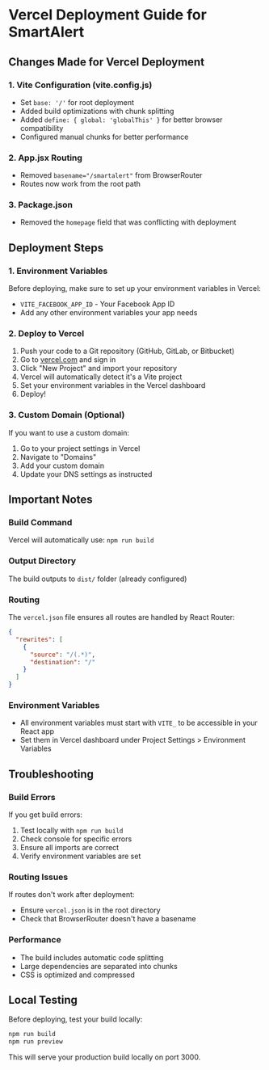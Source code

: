 # Vercel Deployment Guide for SmartAlert

## Changes Made for Vercel Deployment

### 1. Vite Configuration (vite.config.js)

- Set `base: '/'` for root deployment
- Added build optimizations with chunk splitting
- Added `define: { global: 'globalThis' }` for better browser compatibility
- Configured manual chunks for better performance

### 2. App.jsx Routing

- Removed `basename="/smartalert"` from BrowserRouter
- Routes now work from the root path

### 3. Package.json

- Removed the `homepage` field that was conflicting with deployment

## Deployment Steps

### 1. Environment Variables

Before deploying, make sure to set up your environment variables in Vercel:

- `VITE_FACEBOOK_APP_ID` - Your Facebook App ID
- Add any other environment variables your app needs

### 2. Deploy to Vercel

1. Push your code to a Git repository (GitHub, GitLab, or Bitbucket)
2. Go to [vercel.com](https://vercel.com) and sign in
3. Click "New Project" and import your repository
4. Vercel will automatically detect it's a Vite project
5. Set your environment variables in the Vercel dashboard
6. Deploy!

### 3. Custom Domain (Optional)

If you want to use a custom domain:

1. Go to your project settings in Vercel
2. Navigate to "Domains"
3. Add your custom domain
4. Update your DNS settings as instructed

## Important Notes

### Build Command

Vercel will automatically use: `npm run build`

### Output Directory

The build outputs to `dist/` folder (already configured)

### Routing

The `vercel.json` file ensures all routes are handled by React Router:

```json
{
  "rewrites": [
    {
      "source": "/(.*)",
      "destination": "/"
    }
  ]
}
```

### Environment Variables

- All environment variables must start with `VITE_` to be accessible in your React app
- Set them in Vercel dashboard under Project Settings > Environment Variables

## Troubleshooting

### Build Errors

If you get build errors:

1. Test locally with `npm run build`
2. Check console for specific errors
3. Ensure all imports are correct
4. Verify environment variables are set

### Routing Issues

If routes don't work after deployment:

- Ensure `vercel.json` is in the root directory
- Check that BrowserRouter doesn't have a basename

### Performance

- The build includes automatic code splitting
- Large dependencies are separated into chunks
- CSS is optimized and compressed

## Local Testing

Before deploying, test your build locally:

```bash
npm run build
npm run preview
```

This will serve your production build locally on port 3000.
